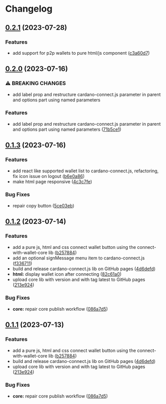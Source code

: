 # Changelog

## [0.2.1](https://github.com/cardano-foundation/cardano-connect-with-wallet/compare/cardano-connect-js-v0.2.0...cardano-connect-js-v0.2.1) (2023-07-28)


### Features

* add support for p2p wallets to pure html/js component ([c3a60d7](https://github.com/cardano-foundation/cardano-connect-with-wallet/commit/c3a60d729159002ac49ddfcca58a61b22c6ed214))

## [0.2.0](https://github.com/cardano-foundation/cardano-connect-with-wallet/compare/cardano-connect-js-v0.1.3...cardano-connect-js-v0.2.0) (2023-07-16)


### ⚠ BREAKING CHANGES

* add label prop and restructure cardano-connect.js parameter in parent and options part using named parameters

### Features

* add label prop and restructure cardano-connect.js parameter in parent and options part using named parameters ([71b5ce1](https://github.com/cardano-foundation/cardano-connect-with-wallet/commit/71b5ce11927d2a41fe91dbbe3e281b0affc3d2c2))

## [0.1.3](https://github.com/cardano-foundation/cardano-connect-with-wallet/compare/cardano-connect-js-v0.1.2...cardano-connect-js-v0.1.3) (2023-07-16)


### Features

* add react like supported wallet list to cardano-connect.js, refactoring, fix icon issue on logout ([b6e0a86](https://github.com/cardano-foundation/cardano-connect-with-wallet/commit/b6e0a86c66dcc9196bd7e3a839d5bf26f8a9cb75))
* make html page responsive ([4c3c7fe](https://github.com/cardano-foundation/cardano-connect-with-wallet/commit/4c3c7fee227f3c087f6c78e56230edfaba35cd4d))


### Bug Fixes

* repair copy button ([5ce03eb](https://github.com/cardano-foundation/cardano-connect-with-wallet/commit/5ce03eb980d7a85c24f95e1a05b585667ada8b36))

## [0.1.2](https://github.com/cardano-foundation/cardano-connect-with-wallet/compare/cardano-connect-js-v0.1.1...cardano-connect-js-v0.1.2) (2023-07-14)


### Features

* add a pure js, html and css connect wallet button using the connect-with-wallet-core lib ([b257884](https://github.com/cardano-foundation/cardano-connect-with-wallet/commit/b25788439346076c7b86dafe14a93a5117da6519))
* add an optional signMessage menu item to cardano-connect.js ([f336711](https://github.com/cardano-foundation/cardano-connect-with-wallet/commit/f33671122435e61c26df6a6803de2e1369491995))
* build and release cardano-connect.js lib on GitHub pages ([4d6defd](https://github.com/cardano-foundation/cardano-connect-with-wallet/commit/4d6defd19ac2ddc3c51d794af2593625ab141b47))
* **html:** display wallet icon after connecting ([82c61a0](https://github.com/cardano-foundation/cardano-connect-with-wallet/commit/82c61a0813f5c16bc5895239185acbe02e86a0ab))
* upload core lib with version and with tag latest to GitHub pages ([213e924](https://github.com/cardano-foundation/cardano-connect-with-wallet/commit/213e9243e34b61f63f13296abd06cadefc77776b))


### Bug Fixes

* **core:** repair core publish workflow ([086a7d5](https://github.com/cardano-foundation/cardano-connect-with-wallet/commit/086a7d5988325e24be729b51939e212293ad0329))

## [0.1.1](https://github.com/cardano-foundation/cardano-connect-with-wallet/compare/v0.1.0...v0.1.1) (2023-07-13)


### Features

* add a pure js, html and css connect wallet button using the connect-with-wallet-core lib ([b257884](https://github.com/cardano-foundation/cardano-connect-with-wallet/commit/b25788439346076c7b86dafe14a93a5117da6519))
* build and release cardano-connect.js lib on GitHub pages ([4d6defd](https://github.com/cardano-foundation/cardano-connect-with-wallet/commit/4d6defd19ac2ddc3c51d794af2593625ab141b47))
* upload core lib with version and with tag latest to GitHub pages ([213e924](https://github.com/cardano-foundation/cardano-connect-with-wallet/commit/213e9243e34b61f63f13296abd06cadefc77776b))


### Bug Fixes

* **core:** repair core publish workflow ([086a7d5](https://github.com/cardano-foundation/cardano-connect-with-wallet/commit/086a7d5988325e24be729b51939e212293ad0329))
